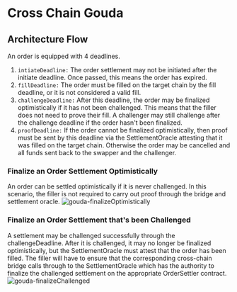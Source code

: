 # Cross Chain Gouda

## Architecture Flow

An order is equipped with 4 deadlines. 
1. `intiateDeadline:` The order settlement may not be initiated after the initiate deadline. Once passed, this means the order has expired.
2. `fillDeadline:` The order must be filled on the target chain by the fill deadline, or it is not considered a valid fill.
3. `challengeDeadline:` After this deadline, the order may be finalized optimistically if it has not been challenged. This means that the filler does not need to prove their fill. A challenger may still challenge after the challenge deadline if the order hasn't been finalized.
4. `proofDeadline:` If the order cannot be finalized optimistically, then proof must be sent by this deadline via the SettlementOracle attesting that it was filled on the target chain. Otherwise the order may be cancelled and all funds sent back to the swapper and the challenger. 


### Finalize an Order Settlement Optimistically
An order can be settled optimistically if it is never challenged. In this scenario, the filler is not required to carry out proof through the bridge and settlement oracle.
![gouda-finalizeOptimistically](https://user-images.githubusercontent.com/5539720/226055654-b733aaac-d3c4-4d27-bffe-cbb2402f618b.png)

### Finalize an Order Settlement that's been Challenged
A settlement may be challenged successfully through the challengeDeadline. After it is challenged, it may no longer be finalized optimistically, but the SettlementOracle must attest that the order has been filled. The filler will have to ensure that the corresponding cross-chain bridge calls through to the SettlementOracle which has the authority to finalize the challenged settlement on the appropriate OrderSettler contract.
![gouda-finalizeChallenged](https://user-images.githubusercontent.com/5539720/226055852-a30fecdd-0157-4e38-8b6d-516a04890440.png)
